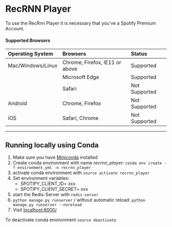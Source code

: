 # RecRNN Player

To use the RecRnn Player it is necessary that you've a Spotify Premium Account.

#### Supported Browsers

| Operating System | Browsers | Status |
| :--- | :--- | :--- |
| Mac/Windows/Linux | Chrome, Firefox, IE11 or above | Supported|
| | Microsoft Edge | Supported|
| | Safari | Not Supported |
| Android | Chrome, Firefox | Not Supported |
| iOS | Safari, Chrome | Not Supported |

---

## Running locally using Conda

1. Make sure you have [Miniconda](https://conda.io/miniconda.html) installed
1. Create conda environment with name _recrnn_player_: `conda env create -f environment.yml -n recrnn_player`
1. activate conda environment with `source activate recrnn_player`
1. Set environment variables:
    * SPOTIPY_CLIENT_ID= xxx
    * SPOTIPY_CLIENT_SECRET= xxx
1. start the Redis-Server with `redis-server`
1. `python manage.py runserver` / without automatic reload: `python manage.py runserver --noreload`
1. Visit [localhost:8000/](http://localhost:8000/)

To deactivate conda environment `source deactivate`

